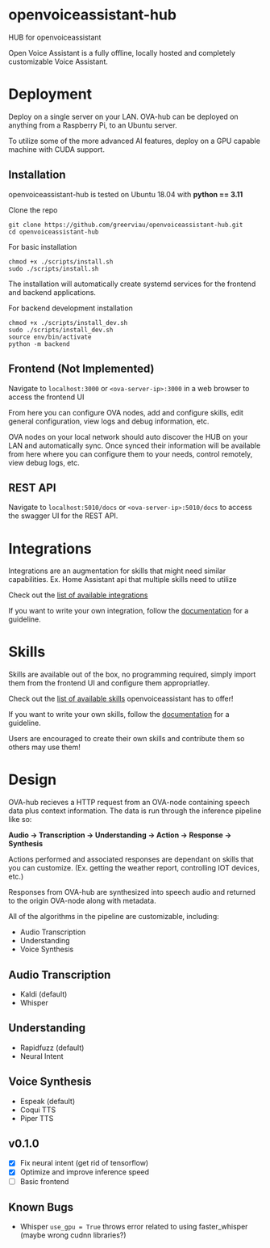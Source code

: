 # openvoiceassistant-hub
HUB for openvoiceassistant

Open Voice Assistant is a fully offline, locally hosted and completely customizable Voice Assistant.

# Deployment
Deploy on a single server on your LAN. OVA-hub can be deployed on anything from a Raspberry Pi, to an Ubuntu server.

To utilize some of the more advanced AI features, deploy on a GPU capable machine with CUDA support.

## Installation
openvoiceassistant-hub is tested on Ubuntu 18.04 with **python == 3.11**

Clone the repo

```
git clone https://github.com/greerviau/openvoiceassistant-hub.git
cd openvoiceassistant-hub
```

For basic installation

```
chmod +x ./scripts/install.sh
sudo ./scripts/install.sh
```

The installation will automatically create systemd services for the frontend and backend applications.

For backend development installation

```
chmod +x ./scripts/install_dev.sh
sudo ./scripts/install_dev.sh
source env/bin/activate
python -m backend
```

## Frontend (Not Implemented)
Navigate to ```localhost:3000``` or ```<ova-server-ip>:3000``` in a web browser to access the frontend UI

From here you can configure OVA nodes, add and configure skills, edit general configuration, view logs and debug information, etc.

OVA nodes on your local network should auto discover the HUB on your LAN and automatically sync. Once synced their information will be available from here where you can configure them to your needs, control remotely, view debug logs, etc.

## REST API
Navigate to ```localhost:5010/docs``` or ```<ova-server-ip>:5010/docs``` to access the swagger UI for the REST API.

# Integrations
Integrations are an augmentation for skills that might need similar capabilities. Ex. Home Assistant api that multiple skills need to utilize

Check out the [list of available integrations](https://github.com/greerviau/openvoiceassistant-hub/blob/develop/backend/integrations/README.md)

If you want to write your own integration, follow the [documentation](https://github.com/greerviau/openvoiceassistant-hub/blob/develop/backend/integrations/README.md#writing-a-custom-integration) for a guideline. 

# Skills
Skills are available out of the box, no programming required, simply import them from the frontend UI and configure them appropriatley.

Check out the [list of available skills](https://github.com/greerviau/openvoiceassistant-hub/blob/develop/backend/skills/README.md) openvoiceassistant has to offer!

If you want to write your own skills, follow the [documentation](https://github.com/greerviau/openvoiceassistant-hub/blob/develop/backend/skills/README.md#writing-a-custom-skill) for a guideline. 

Users are encouraged to create their own skills and contribute them so others may use them!

# Design
OVA-hub recieves a HTTP request from an OVA-node containing speech data plus context information. The data is run through the inference pipeline like so:

**Audio -> Transcription -> Understanding -> Action -> Response -> Synthesis**

Actions performed and associated responses are dependant on skills that you can customize. (Ex. getting the weather report, controlling IOT devices, etc.)

Responses from OVA-hub are synthesized into speech audio and returned to the origin OVA-node along with metadata.

All of the algorithms in the pipeline are customizable, including:
* Audio Transcription
* Understanding
* Voice Synthesis

## Audio Transcription
* Kaldi (default)
* Whisper

## Understanding
* Rapidfuzz (default)
* Neural Intent

## Voice Synthesis
* Espeak (default)
* Coqui TTS
* Piper TTS

## v0.1.0
- [x] Fix neural intent (get rid of tensorflow)
- [x] Optimize and improve inference speed
- [ ] Basic frontend

## Known Bugs
* Whisper ```use_gpu = True``` throws error related to using faster_whisper (maybe wrong cudnn libraries?)